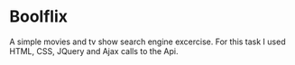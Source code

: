 # Boolflix

A simple movies and tv show search engine excercise.
For this task I used HTML, CSS, JQuery and Ajax calls to the Api.

